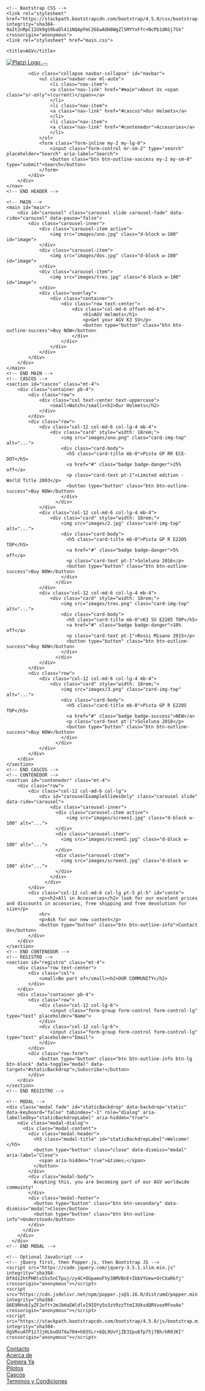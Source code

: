 <!doctype html>
<html lang="en">
  <head>
    <!-- Required meta tags -->
    <meta charset="utf-8">
    <meta name="viewport" content="width=device-width, initial-scale=1, shrink-to-fit=no">

    <!-- Bootstrap CSS -->
    <link rel="stylesheet" href="https://stackpath.bootstrapcdn.com/bootstrap/4.5.0/css/bootstrap.min.css" integrity="sha384-9aIt2nRpC12Uk9gS9baDl411NQApFmC26EwAOH8WgZl5MYYxFfc+NcPb1dKGj7Sk" crossorigin="anonymous">
    <link rel="stylesheet" href="main.css">

    <title>AGV</title>
  </head>
  <body data-spy="scroll" data-target="#navbar" data-offset="76"> 
    <!-- HEADER -->    
    <nav id="header" class="navbar navbar-expand-lg navbar-dark bg-dark sticky-top">
        <div class="container">
            <a class="navbar-brand" href="#">
                <img src="images/logo.png" alt="Platzi Logo">
            </a>
            <button class="navbar-toggler" type="button" data-toggle="collapse" data-target="#navbarSupportedContent" aria-controls="navbarSupportedContent" aria-expanded="false" aria-label="Toggle navigation">
            <span class="navbar-toggler-icon"></span>
            </button>
        
            <div class="collapse navbar-collapse" id="navbar">
                <ul class="navbar-nav ml-auto">
                    <li class="nav-item">
                    <a class="nav-link" href="#main">About Us <span class="sr-only">(current)</span></a>
                    </li>
                    <li class="nav-item">
                    <a class="nav-link" href="#cascos">Our Helmets</a>
                    </li>
                    <li class="nav-item">
                    <a class="nav-link" href="#contenedor">Accesories</a>
                    </li>
                </ul>
                <form class="form-inline my-2 my-lg-0">
                    <input class="form-control mr-sm-2" type="search" placeholder="Search" aria-label="Search">
                    <button class="btn btn-outline-success my-2 my-sm-0" type="submit">Search</button>
                </form>
            </div>
        </div>
    </nav>
    <!-- END HEADER -->

    <!-- MAIN -->
    <main id="main">
        <div id="carousel" class="carousel slide carousel-fade" data-ride="carousel" data-pause="false">
            <div class="carousel-inner">
                <div class="carousel-item active">
                    <img src="images/uno.jpg" class="d-block w-100" id="image">
                </div>
                <div class="carousel-item">
                    <img src="images/dos.jpg" class="d-block w-100" id="image">
                </div>
                <div class="carousel-item">
                    <img src="images/tres.jpg" class="d-block w-100" id="image">
                </div>
                <div class="overlay">
                    <div class="container">
                        <div class="row text-center">
                            <div class="col-md-6 offset-md-6">
                                <h1>AGV Helmets</h1>
                                <p>Get your AGV K3 SV</p>
                                <button type="button" class="btn btn-outline-success">Buy NOW</button>
                            </div>
                        </div>
                    </div>
                </div>
            </div>
        </div>
    </main>
    <!-- END MAIN -->
    <!-- CASCOS -->
    <section id="cascos" class="mt-4">
        <div class="container pb-4">
            <div class="row">
                <div class="col text-center text-uppercase">
                    <small>Watch</small><h2>Our Helmets</h2>
                </div>
            </div>
            <div class="row">
                <div class="col-12 col-md-6 col-lg-4 mb-4">
                    <div class="card" style="width: 18rem;">
                        <img src="images/uno.png" class="card-img-top" alt="...">
                        <div class="card-body">
                          <h5 class="card-title mb-0">Pista GP RR ECE-DOT</h5>
                          <a href="#" class="badge badge-danger">25% off</a>
                          <p class="card-text pt-1">Limited edition - World Title 2003</p>
                          <button type="button" class="btn btn-outline-success">Buy NOW</button>
                        </div>
                      </div>
                </div>
                <div class="col-12 col-md-6 col-lg-4 mb-4">
                    <div class="card" style="width: 18rem;">
                        <img src="images/2.jpg" class="card-img-top" alt="...">
                        <div class="card-body">
                          <h5 class="card-title mb-0">Pista GP R E2205 TOP</h5>
                          <a href="#" class="badge badge-danger">5% off</a>
                          <p class="card-text pt-1">Soleluna 2016</p>
                          <button type="button" class="btn btn-outline-success">Buy NOW</button>
                        </div>
                      </div>
                </div>
                <div class="col-12 col-md-6 col-lg-4 mb-4">
                    <div class="card" style="width: 18rem;">
                        <img src="images/tres.png" class="card-img-top" alt="...">
                        <div class="card-body">
                          <h5 class="card-title mb-0">K3 SV E2205 TOP</h5>
                          <a href="#" class="badge badge-danger">10% off</a>
                          <p class="card-text pt-1">Rossi Misano 2015</p>
                          <button type="button" class="btn btn-outline-success">Buy NOW</button>
                        </div>
                      </div>
                </div>
            </div>
            <div class="row">
                <div class="col-12 col-md-6 col-lg-4 mb-4">
                    <div class="card" style="width: 18rem;">
                        <img src="images/3.png" class="card-img-top" alt="...">
                        <div class="card-body">
                          <h5 class="card-title mb-0">Pista GP R E2205 TOP</h5>
                          <a href="#" class="badge badge-success">NEW</a>
                          <p class="card-text pt-1">Soleluna 2018</p>
                          <button type="button" class="btn btn-outline-success">Buy NOW</button>
                        </div>
                      </div>
                </div>
            </div>
        </div>
    </section>
    <!-- END CASCOS -->
    <!-- CONTENEDOR -->
    <section id="contenedor" class="mt-4">
        <div class="row">
            <div class="col-12 col-md-6 col-lg">
                <div id="carouselExampleSlidesOnly" class="carousel slide" data-ride="carousel">
                    <div class="carousel-inner">
                      <div class="carousel-item active">
                          <img src="images/screen1.jpg" class="d-block w-100" alt="...">
                      </div>
                      <div class="carousel-item">
                        <img src="images/screen2.jpg" class="d-block w-100" alt="...">
                      </div>
                      <div class="carousel-item">
                        <img src="images/screen3.jpg" class="d-block w-100" alt="...">
                      </div>
                    </div>
                  </div>
            </div>
            <div class="col-12 col-md-6 col-lg pt-5 pl-5" id="conte">
                <p><h2>All in Accesories</h2> look for our excelent prices and discounts in accesories, free shipping and free devolution for size</p>
                <hr>
                <p>Ask for our new content</p>
                <button type="button" class="btn btn-outline-info">Contact Us</button>
            </div>
        </div>
    </section>
    <!-- END CONTENEDOR -->
    <!-- REGISTRO -->
    <section id="registro" class="mt-4">
        <div class="row text-center">
            <div class="col">
                <small>Be part of</small><h2>OUR COMMUNITY</h2>
            </div>
        </div>
        <div class="container pb-4">
            <div class="row">
                <div class="col-12 col-lg-6">
                    <input class="form-group form-control form-control-lg" type="text" placeholder="Name">
                </div>
                <div class="col-12 col-lg-6">
                    <input class="form-group form-control form-control-lg" type="text" placeholder="Email">
                </div>                
            </div>
            <div class="row-form">
                <button type="button" class="btn btn-outline-info btn-lg btn-block" data-toggle="modal" data-target="#staticBackdrop">¡Subscribe!</button>
            </div>
        </div>
    </section>    
    <!-- END REGISTRO -->

    <!-- MODAL -->
    <div class="modal fade" id="staticBackdrop" data-backdrop="static" data-keyboard="false" tabindex="-1" role="dialog" aria-labelledby="staticBackdropLabel" aria-hidden="true">
        <div class="modal-dialog">
          <div class="modal-content">
            <div class="modal-header">
              <h5 class="modal-title" id="staticBackdropLabel">Welcome!</h5>
              <button type="button" class="close" data-dismiss="modal" aria-label="Close">
                <span aria-hidden="true">&times;</span>
              </button>
            </div>
            <div class="modal-body">
              Acepting this, you are becoming part of our AGV worldwide commuinty!
            </div>
            <div class="modal-footer">
              <button type="button" class="btn btn-secondary" data-dismiss="modal">Close</button>
              <button type="button" class="btn btn-outline-info">Understood</button>
            </div>
          </div>
        </div>
      </div>
    <!-- END MODAL -->

    <!-- Optional JavaScript -->
    <!-- jQuery first, then Popper.js, then Bootstrap JS -->
    <script src="https://code.jquery.com/jquery-3.5.1.slim.min.js" integrity="sha384-DfXdz2htPH0lsSSs5nCTpuj/zy4C+OGpamoFVy38MVBnE+IbbVYUew+OrCXaRkfj" crossorigin="anonymous"></script>
    <script src="https://cdn.jsdelivr.net/npm/popper.js@1.16.0/dist/umd/popper.min.js" integrity="sha384-Q6E9RHvbIyZFJoft+2mJbHaEWldlvI9IOYy5n3zV9zzTtmI3UksdQRVvoxMfooAo" crossorigin="anonymous"></script>
    <script src="https://stackpath.bootstrapcdn.com/bootstrap/4.5.0/js/bootstrap.min.js" integrity="sha384-OgVRvuATP1z7JjHLkuOU7Xw704+h835Lr+6QL9UvYjZE3Ipu6Tp75j7Bh/kR0JKI" crossorigin="anonymous"></script>
  </body>
  <footer id="footer">
      <div class="container pb-4 pt-4 pr-4">
          <div class="row text-center">
            <div class="col-12 col-lg"><a href="#">Contacto</a></div>
            <div class="col-12 col-lg"><a href="#">Acerca de</a></div>
            <div class="col-12 col-lg"><a href="#">Compra Ya</a></div>
            <div class="col-12 col-lg"><a href="#">Pilotos</a></div>
            <div class="col-12 col-lg"><a href="#">Cascos</a></div>
            <div class="col-12 col-lg"><a href="#">Terminos y Condiciones</a></div>         
          </div>
      </div>
  </footer>
</html>
